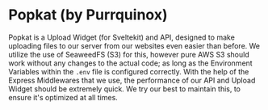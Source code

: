 # Popkat (by Purrquinox)
Popkat is a Upload Widget (for Sveltekit) and API, designed to make uploading files to our server from our websites even easier than before. We utilize the use of SeaweedFS (S3) for this, however pure AWS S3 should work without any changes to the actual code; as long as the Environment Variables within the `.env` file is configured correctly. With the help of the Express Middlewares that we use, the performance of our API and Upload Widget should be extremely quick. We try our best to maintain this, to ensure it's optimized at all times.
